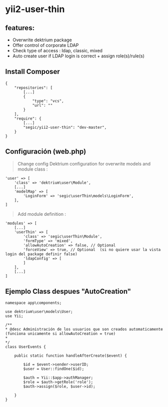 yii2-user-thin 
==========

features:
---------

* Overwrite dektrium package
* Offer control of corporate LDAP
* Check type of access : ldap, classic, mixed
* Auto create user if LDAP login is correct + assign role(s)/rule(s)


Install Composer
----------------

    {
        "repositories": [
            [...]
            {
                "type": "vcs",
                "url": ""
            }
        ],
        "require": {
            [...]
            "segic/yii2-user-thin": "dev-master",
        }
    }


Configuración (web.php)
------------------------

> Change config Dektrium configuration for overwrite models and module class : 

    'user' => [
        'class' => 'dektrium\user\Module',
        [...]
        'modelMap' => [
            'LoginForm' => 'segic\userThin\models\LoginForm',
        ],
    ]

> Add module definition :

    'modules' => [
        [...]
        'userThin' => [
            'class' => 'segic\userThin\Module',
            'formType' => 'mixed',
            'allowAutoCreation' => false, // Optional
            'forceView' => true, // Optional  (si no quiere usar la vista login del package definir false)
            'ldapConfig' => [
            ]
        ],
        [...]
    ]


Ejemplo Class despues "AutoCreation"
------------------------------------

    namespace app\components;

    use dektrium\user\models\User;
    use Yii;

    /**
    * @desc Administración de los usuarios que son creados automaticamente (funciona unicamente si allowAutoCreation = true)
    *
    */
    class UserEvents {

        public static function handleAfterCreate($event) {

            $id = $event->sender->userID;
            $user = User::findOne($id);

            $auth = Yii::$app->authManager;
            $role = $auth->getRole('role');
            $auth->assign($role, $user->id);

        }
    }
